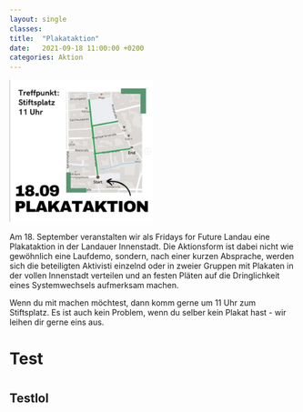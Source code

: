 ```yaml
---
layout: single
classes: 
title:  "Plakataktion"
date:   2021-09-18 11:00:00 +0200
categories: Aktion
---
```

<img src="assets/images/Plakataktion SharePic.PNG" alt="Plakataktion SharePic" height="50%" width="50%">

Am 18. September veranstalten wir als Fridays for Future Landau eine Plakataktion in der Landauer Innenstadt. Die Aktionsform ist dabei nicht wie gewöhnlich eine Laufdemo, sondern, nach einer kurzen Absprache, werden sich die beteiligten Aktivisti einzelnd oder in zweier Gruppen mit Plakaten in der vollen Innenstadt verteilen und an festen Pläten auf die Dringlichkeit eines Systemwechsels aufmerksam machen. 
<p></p>
Wenn du mit machen möchtest, dann komm gerne um 11 Uhr zum Stiftsplatz. Es ist auch kein Problem, wenn du selber kein Plakat hast - wir leihen dir gerne eins aus. 

<h1>Test<h1>
  <h2>Testlol<h2>
  
